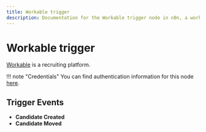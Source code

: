 ```yaml
---
title: Workable trigger
description: Documentation for the Workable trigger node in n8n, a workflow automation platform. Includes details of operations and configuration, and links to examples and credentials information.
---
```


# Workable trigger

[Workable](https://www.workable.com/) is a recruiting platform.

!!! note "Credentials"
    You can find authentication information for this node [here](/integrations/builtin/credentials/workable/).


## Trigger Events

- **Candidate Created**
- **Candidate Moved**

